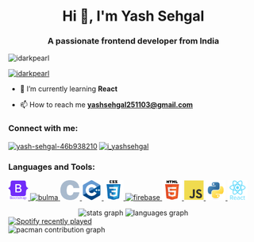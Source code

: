<h1 align="center">Hi 👋, I'm Yash Sehgal</h1>
<h3 align="center">A passionate frontend developer from India</h3>

<p align="left"> <img src="https://komarev.com/ghpvc/?username=idarkpearl&label=Profile%20views&color=0e75b6&style=flat" alt="idarkpearl" /> </p>

<p align="left"> <a href="https://github.com/ryo-ma/github-profile-trophy"><img src="https://github-profile-trophy.vercel.app/?username=idarkpearl" alt="idarkpearl" /></a> </p>

- 🌱 I’m currently learning **React**

- 📫 How to reach me **yashsehgal251103@gmail.com**

<h3 align="left">Connect with me:</h3>
<p align="left">
<a href="https://linkedin.com/in/yash-sehgal-46b938210" target="blank"><img align="center" src="https://raw.githubusercontent.com/rahuldkjain/github-profile-readme-generator/master/src/images/icons/Social/linked-in-alt.svg" alt="yash-sehgal-46b938210" height="30" width="40" /></a>
<a href="https://instagram.com/i_yashsehgal" target="blank"><img align="center" src="https://raw.githubusercontent.com/rahuldkjain/github-profile-readme-generator/master/src/images/icons/Social/instagram.svg" alt="i_yashsehgal" height="30" width="40" /></a>
</p>

<h3 align="left">Languages and Tools:</h3>
<p align="left"> <a href="https://getbootstrap.com" target="_blank" rel="noreferrer"> <img src="https://raw.githubusercontent.com/devicons/devicon/master/icons/bootstrap/bootstrap-plain-wordmark.svg" alt="bootstrap" width="40" height="40"/> </a> <a href="https://bulma.io/" target="_blank" rel="noreferrer"> <img src="https://raw.githubusercontent.com/gilbarbara/logos/804dc257b59e144eaca5bc6ffd16949752c6f789/logos/bulma.svg" alt="bulma" width="40" height="40"/> </a> <a href="https://www.cprogramming.com/" target="_blank" rel="noreferrer"> <img src="https://raw.githubusercontent.com/devicons/devicon/master/icons/c/c-original.svg" alt="c" width="40" height="40"/> </a> <a href="https://www.w3schools.com/cpp/" target="_blank" rel="noreferrer"> <img src="https://raw.githubusercontent.com/devicons/devicon/master/icons/cplusplus/cplusplus-original.svg" alt="cplusplus" width="40" height="40"/> </a> <a href="https://www.w3schools.com/css/" target="_blank" rel="noreferrer"> <img src="https://raw.githubusercontent.com/devicons/devicon/master/icons/css3/css3-original-wordmark.svg" alt="css3" width="40" height="40"/> </a> <a href="https://firebase.google.com/" target="_blank" rel="noreferrer"> <img src="https://www.vectorlogo.zone/logos/firebase/firebase-icon.svg" alt="firebase" width="40" height="40"/> </a> <a href="https://www.w3.org/html/" target="_blank" rel="noreferrer"> <img src="https://raw.githubusercontent.com/devicons/devicon/master/icons/html5/html5-original-wordmark.svg" alt="html5" width="40" height="40"/> </a> <a href="https://developer.mozilla.org/en-US/docs/Web/JavaScript" target="_blank" rel="noreferrer"> <img src="https://raw.githubusercontent.com/devicons/devicon/master/icons/javascript/javascript-original.svg" alt="javascript" width="40" height="40"/> </a> <a href="https://www.python.org" target="_blank" rel="noreferrer"> <img src="https://raw.githubusercontent.com/devicons/devicon/master/icons/python/python-original.svg" alt="python" width="40" height="40"/> </a> <a href="https://reactjs.org/" target="_blank" rel="noreferrer"> <img src="https://raw.githubusercontent.com/devicons/devicon/master/icons/react/react-original-wordmark.svg" alt="react" width="40" height="40"/> </a> </p>


<div align="center">
  <img src="https://github-readme-stats.vercel.app/api?username=idarkpearl&hide_title=false&hide_rank=false&show_icons=true&include_all_commits=true&count_private=true&disable_animations=false&theme=dracula&locale=en&hide_border=false&order=1" height="150" alt="stats graph"  />
  <img src="https://github-readme-stats.vercel.app/api/top-langs?username=idarkpearl&locale=en&hide_title=false&layout=compact&card_width=320&langs_count=5&theme=dracula&hide_border=false&order=2" height="150" alt="languages graph"  />
</div>

<div align="left">
  <a href="https://open.spotify.com/user/315pxzxadu5wsef2qw5kfuq4vuzy">
    <img src="https://spotify-recently-played-readme.vercel.app/api?user=315pxzxadu5wsef2qw5kfuq4vuzy&count=10&unique=false" alt="Spotify recently played"  />
  </a>
</div>
<picture>
  <source media="(prefers-color-scheme: dark)" srcset="https://raw.githubusercontent.com/idarkpearl/idarkpearl/output/pacman-contribution-graph-dark.svg">
  <source media="(prefers-color-scheme: light)" srcset="https://raw.githubusercontent.com/idarkpearl/idarkpearl/output/pacman-contribution-graph.svg">
  <img alt="pacman contribution graph" src="https://raw.githubusercontent.com/idarkpearl/idarkpearl/output/pacman-contribution-graph.svg">
</picture>
